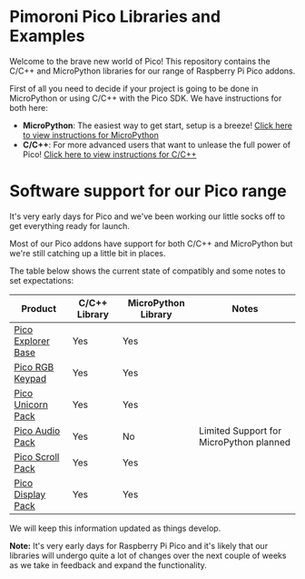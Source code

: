 # Pimoroni Pico Libraries and Examples

Welcome to the brave new world of Pico! This repository contains the C/C++ and MicroPython libraries for our range of Raspberry Pi Pico addons.

First of all you need to decide if your project is going to be done in MicroPython or using C/C++ with the Pico SDK. We have instructions for both here:

- **MicroPython**: The easiest way to get start, setup is a breeze! [Click here to view instructions for MicroPython](setting-up-micropython.md)
- **C/C++**: For more advanced users that want to unlease the full power of Pico! [Click here to view instructions for C/C++](setting-up-the-pico-sdk.md)

# Software support for our Pico range

It's very early days for Pico and we've been working our little socks off to get everything ready for launch.

Most of our Pico addons have support for both C/C++ and MicroPython but we're still catching up a little bit in places.

The table below shows the current state of compatibly and some notes to set expectations:

|Product|C/C++ Library|MicroPython Library|Notes
|---|---|---|---
|[Pico Explorer Base](https://shop.pimoroni.com/products/pico-explorer-base)|Yes|Yes|
|[Pico RGB Keypad](https://shop.pimoroni.com/products/pico-rgb-keypad-base)|Yes|Yes|
|[Pico Unicorn Pack](https://shop.pimoroni.com/products/pico-unicorn-pack)|Yes|Yes|
|[Pico Audio Pack](https://shop.pimoroni.com/products/pico-audio-pack)|Yes|No|Limited Support for MicroPython planned
|[Pico Scroll Pack](https://shop.pimoroni.com/products/pico-scroll-pack)|Yes|Yes|
|[Pico Display Pack](https://shop.pimoroni.com/products/pico-display-pack)|Yes|Yes|

We will keep this information updated as things develop.

**Note:** It's very early days for Raspberry Pi Pico and it's likely that our libraries will undergo quite a lot of changes over the next couple of weeks as we take in feedback and expand the functionality.
